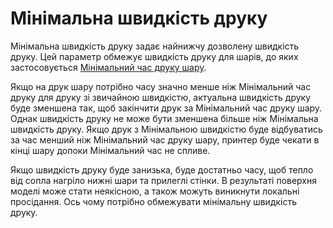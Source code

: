 Мінімальна швидкість друку
====

Мінімальна швидкість друку задає найнижчу дозволену швидкість друку. Цей параметр обмежує швидкість друку для шарів, до яких застосовується [Мінімальний час друку шару](cool_min_layer_time.md).

Якщо на друк шару потрібно часу значно менше ніж Мінімальний час друку для друку зі звичайною швидкістю, актуальна швидкість друку буде зменшена так, щоб закінчити друк за Мінімальний час друку шару. Однак швидкість друку не може бути зменшена більше ніж Мінімальна швидкість друку. Якщо друк з Мінімальною швидкістю буде відбуватись за час менший ніж Мінімальний час друку шару, принтер буде чекати в кінці шару допоки Мінімальний час не спливе.

Якщо швидкість друку буде занизька, буде достатньо часу, щоб тепло від сопла нагріло нижні шари та прилеглі стінки. В результаті поверхня моделі може стати неякісною, а також можуть виникнути локальні просідання. Ось чому потрібно обмежувати мінімальну швидкість друку.
